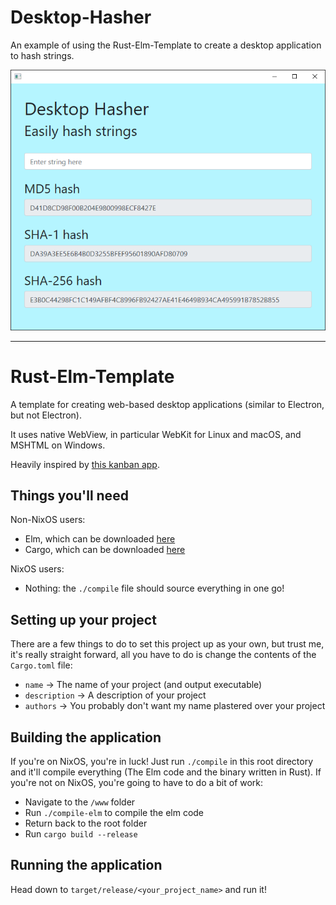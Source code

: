 # Desktop-Hasher

An example of using the Rust-Elm-Template to create a desktop application to hash strings.

![Screenshot](./screenshot.PNG)

-----

# Rust-Elm-Template

A template for creating web-based desktop applications (similar to Electron, but not Electron).

It uses native WebView, in particular WebKit for Linux and macOS, and MSHTML on Windows.

Heavily inspired by [this kanban app](https://github.com/huytd/kanban-app).

## Things you'll need
Non-NixOS users:
- Elm, which can be downloaded [here](https://guide.elm-lang.org/install.html)
- Cargo, which can be downloaded [here](https://doc.rust-lang.org/cargo/getting-started/installation.html)

NixOS users:
- Nothing: the `./compile` file should source everything in one go!

## Setting up your project
There are a few things to do to set this project up as your own, but trust me, it's really straight forward, all you have to do is change the contents of the `Cargo.toml` file:

- `name` -> The name of your project (and output executable)
- `description` -> A description of your project
- `authors` -> You probably don't want my name plastered over your project

## Building the application
If you're on NixOS, you're in luck! Just run `./compile` in this root directory and it'll compile everything (The Elm code and the binary written in Rust). If you're not on NixOS, you're going to have to do a bit of work:

- Navigate to the `/www` folder
- Run `./compile-elm` to compile the elm code
- Return back to the root folder
- Run `cargo build --release`

## Running the application
Head down to `target/release/<your_project_name>` and run it!
